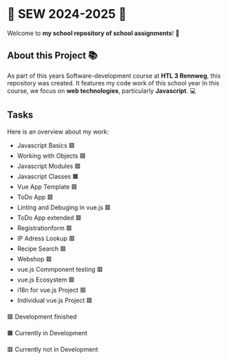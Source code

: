 # 🌟 SEW 2024-2025 🌟

Welcome to **my school repository of school assignments**! 🚀

## About this Project 📚

As part of this years Software-development course at **HTL 3 Rennweg**, this repository was created. It features my code work of this school year
In this course, we focus on **web technologies**, particularly **Javascript**. 💻

## Tasks

Here is an overview about my work:

- Javascript Basics 🟩
- Working with Objects 🟩
- Javascript Modules 🟩
- Javascript Classes 🟧
- Vue App Template 🟥
- ToDo App 🟥
- Linting and Debuging in vue.js 🟥
- ToDo App extended 🟥
- Registrationform 🟥
- IP Adress Lookup 🟥
- Recipe Search 🟥
- Webshop 🟥
- vue.js Commponent testing 🟥
- vue.js Ecosystem 🟥
- i18n for vue.js Project 🟥
- Individual vue.js Project 🟥


🟩 Development finished

🟧 Currently in Development

🟥 Currently not in Development
